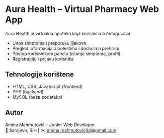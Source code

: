 # Aura Health – Virtual Pharmacy Web App

Aura Health je virtualna apoteka koja korisnicima omogućava:

- Unos simptoma i preporuku lijekova
- Pregled informacija o bolestima i dodacima prehrani
- Pristup korisničkom panelu (istorija simptoma, profil)
- Registraciju i prijavu korisnika

## Tehnologije korištene
- HTML, CSS, JavaScript (frontend)
- PHP (backend)
- MySQL (baza podataka)

## Autor
Amina Mahmutović – Junior Web Developer  
📍 Sarajevo, BiH | ✉️ amina.mahmutovic64@gmail.com

